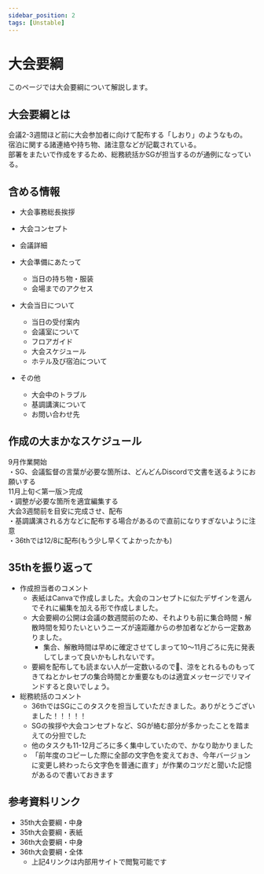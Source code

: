 ```yaml
---
sidebar_position: 2
tags: [Unstable]
---
```


# 大会要綱
このページでは大会要綱について解説します。

## 大会要綱とは

会議2-3週間ほど前に大会参加者に向けて配布する「しおり」のようなもの。<br />
宿泊に関する諸連絡や持ち物、諸注意などが記載されている。<br />
部署をまたいで作成をするため、総務統括かSGが担当するのが通例になっている。


## 含める情報

- 大会事務総長挨拶
- 大会コンセプト
- 会議詳細

- 大会準備にあたって
  - 当日の持ち物・服装
  - 会場までのアクセス

- 大会当日について
  - 当日の受付案内
  - 会議室について
  - フロアガイド
  - 大会スケジュール
  - ホテル及び宿泊について

- その他
  - 大会中のトラブル
  - 基調講演について
  - お問い合わせ先


## 作成の大まかなスケジュール

9月作業開始<br />
・SG、会議監督の言葉が必要な箇所は、どんどんDiscordで文書を送るようにお願いする<br />
11月上旬＜第一版＞完成<br />
・調整が必要な箇所を適宜編集する<br />
大会3週間前を目安に完成させ、配布<br />
・基調講演される方などに配布する場合があるので直前になりすぎないように注意<br />
・36thでは12/8に配布(もう少し早くてよかったかも)

## 35thを振り返って

- 作成担当者のコメント
  - 表紙はCanvaで作成しました。大会のコンセプトに似たデザインを選んでそれに編集を加える形で作成しました。
  - 大会要綱の公開は会議の数週間前のため、それよりも前に集合時間・解散時間を知りたいというニーズが遠距離からの参加者などから一定数ありました。
    - 集合、解散時間は早めに確定させてしまって10～11月ごろに先に発表してしまって良いかもしれないです。
  - 要綱を配布しても読まない人が一定数いるので🥲、涼をとれるものもってきてねとかレセプの集合時間とか重要なものは適宜メッセージでリマインドすると良いでしょう。
- 総務統括のコメント
  - 36thではSGにこのタスクを担当していただきました。ありがとうございました！！！！！
  - SGの挨拶や大会コンセプトなど、SGが絡む部分が多かったことを踏まえての分担でした
  - 他のタスクも11-12月ごろに多く集中していたので、かなり助かりました
  - 「前年度のコピーした際に全部の文字色を変えておき、今年バージョンに変更し終わったら文字色を普通に直す」が作業のコツだと聞いた記憶があるので書いておきます

## 参考資料リンク

- 35th大会要綱・中身
- 35th大会要綱・表紙
- 36th大会要綱・中身
- 36th大会要綱・全体
  - 上記4リンクは内部用サイトで閲覧可能です
